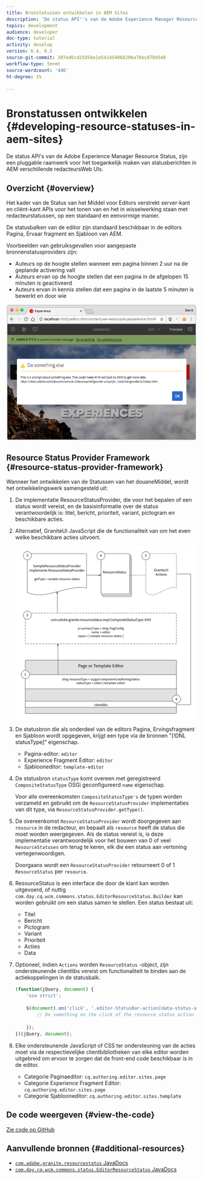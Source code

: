 ```yaml
---
title: Bronstatussen ontwikkelen in AEM Sites
description: 'De status API''s van de Adobe Experience Manager Resource Status, zijn een pluggable raamwerk voor het toegankelijk maken van statusberichten in AEM verschillende redacteursWeb UIs. '
topics: development
audience: developer
doc-type: tutorial
activity: develop
version: 6.4, 6.5
source-git-commit: 307ed6cd25d5be1e54145406b206a78ec878d548
workflow-type: tm+mt
source-wordcount: '446'
ht-degree: 1%

---
```



# Bronstatussen ontwikkelen {#developing-resource-statuses-in-aem-sites}

De status API&#39;s van de Adobe Experience Manager Resource Status, zijn een pluggable raamwerk voor het toegankelijk maken van statusberichten in AEM verschillende redacteursWeb UIs.

## Overzicht {#overview}

Het kader van de Status van het Middel voor Editors verstrekt server-kant en cliënt-kant APIs voor het tonen van en het in wisselwerking staan met redacteurstatussen, op een standaard en eenvormige manier.

De statusbalken van de editor zijn standaard beschikbaar in de editors Pagina, Ervaar fragment en Sjabloon van AEM.

Voorbeelden van gebruiksgevallen voor aangepaste bronnenstatusproviders zijn:

* Auteurs op de hoogte stellen wanneer een pagina binnen 2 uur na de geplande activering valt
* Auteurs ervan op de hoogte stellen dat een pagina in de afgelopen 15 minuten is geactiveerd
* Auteurs ervan in kennis stellen dat een pagina in de laatste 5 minuten is bewerkt en door wie

![Overzicht van de bronstatus van AEM editor](assets/sample-editor-resource-status-screenshot.png)

## Resource Status Provider Framework {#resource-status-provider-framework}

Wanneer het ontwikkelen van de Statussen van het douaneMiddel, wordt het ontwikkelingswerk samengesteld uit:

1. De implementatie ResourceStatusProvider, die voor het bepalen of een status wordt vereist, en de basisinformatie over de status verantwoordelijk is: titel, bericht, prioriteit, variant, pictogram en beschikbare acties.
2. Alternatief, GraniteUI JavaScript die de functionaliteit van om het even welke beschikbare acties uitvoert.

   ![bronstatusarchitectuur](assets/sample-editor-resource-status-application-architecture.png)

3. De statusbron die als onderdeel van de editors Pagina, Ervingsfragment en Sjabloon wordt opgegeven, krijgt een type via de bronnen &quot;[!DNL statusType]&quot; eigenschap.

   * Pagina-editor: `editor`
   * Experience Fragment Editor: `editor`
   * Sjablooneditor: `template-editor`

4. De statusbron `statusType` komt overeen met geregistreerd `CompositeStatusType` OSGi geconfigureerd `name` eigenschap.

   Voor alle overeenkomsten `CompositeStatusType's` de typen worden verzameld en gebruikt om de `ResourceStatusProvider` implementaties van dit type, via `ResourceStatusProvider.getType()`.

5. De overeenkomst `ResourceStatusProvider` wordt doorgegeven aan `resource` in de redacteur, en bepaalt als `resource` heeft de status die moet worden weergegeven. Als de status vereist is, is deze implementatie verantwoordelijk voor het bouwen van 0 of veel `ResourceStatuses` om terug te keren, elk die een status aan vertoning vertegenwoordigen.

   Doorgaans wordt een `ResourceStatusProvider` retourneert 0 of 1 `ResourceStatus` per `resource`.

6. ResourceStatus is een interface die door de klant kan worden uitgevoerd, of nuttig `com.day.cq.wcm.commons.status.EditorResourceStatus.Builder` kan worden gebruikt om een status samen te stellen. Een status bestaat uit:

   * Titel
   * Bericht
   * Pictogram
   * Variant
   * Prioriteit
   * Acties
   * Data

7. Optioneel, indien `Actions` worden `ResourceStatus` -object, zijn ondersteunende clientlibs vereist om functionaliteit te binden aan de actiekoppelingen in de statusbalk.

   ```js
   (function(jQuery, document) {
       'use strict';
   
       $(document).on('click', '.editor-StatusBar-action[data-status-action-id="do-something"]', function () {
           // Do something on the click of the resource status action
   
       });
   })(jQuery, document);
   ```

8. Elke ondersteunende JavaScript of CSS ter ondersteuning van de acties moet via de respectievelijke clientbibliotheken van elke editor worden uitgebreid om ervoor te zorgen dat de front-end code beschikbaar is in de editor.

   * Categorie Paginaeditor: `cq.authoring.editor.sites.page`
   * Categorie Experience Fragment Editor: `cq.authoring.editor.sites.page`
   * Categorie Sjablooneditor: `cq.authoring.editor.sites.template`

## De code weergeven {#view-the-code}

[Zie code op GitHub](https://github.com/Adobe-Consulting-Services/acs-aem-samples/tree/master/bundle/src/main/java/com/adobe/acs/samples/resourcestatus/impl/SampleEditorResourceStatusProvider.java)

## Aanvullende bronnen {#additional-resources}

* [`com.adobe.granite.resourcestatus` JavaDocs](https://helpx.adobe.com/experience-manager/6-5/sites/developing/using/reference-materials/javadoc/com/adobe/granite/resourcestatus/package-summary.html)
* [`com.day.cq.wcm.commons.status.EditorResourceStatus` JavaDocs](https://helpx.adobe.com/experience-manager/6-5/sites/developing/using/reference-materials/javadoc/com/day/cq/wcm/commons/status/EditorResourceStatus.html)
